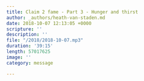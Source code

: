 ```yaml
---
title: Claim 2 fame - Part 3 - Hunger and thirst
author: _authors/heath-van-staden.md
date: 2018-10-07 12:13:05 +0000
scripture: ''
description: ''
file: "/2018/2018-10-07.mp3"
duration: '39:15'
length: 57017625
image: ''
category: message

---
```

